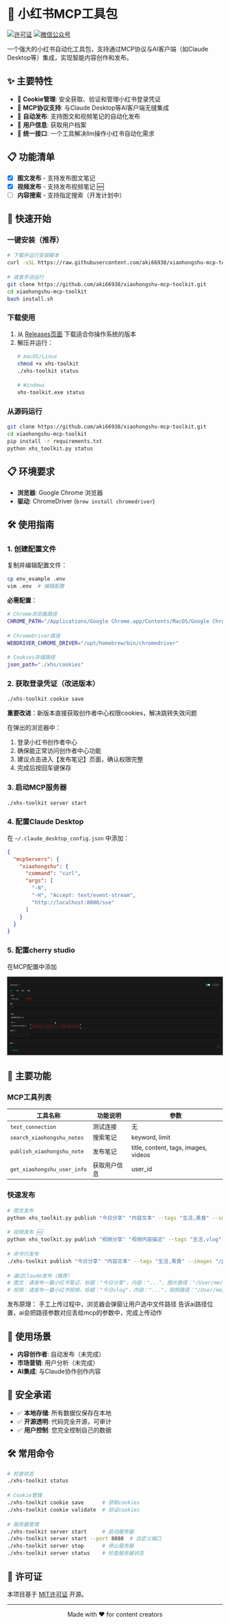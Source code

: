 # 📕 小红书MCP工具包

[![许可证](https://img.shields.io/github/license/aki66938/xhs-toolkit)](LICENSE)
[![微信公众号](https://img.shields.io/badge/凯隐的无人化生产矩阵-公众号-bule?style=flat-square&logo=wechat)](src/static/qrcode_for_gh_19088e185f66_258.jpg)

一个强大的小红书自动化工具包，支持通过MCP协议与AI客户端（如Claude Desktop等）集成，实现智能内容创作和发布。

## ✨ 主要特性

- 🍪 **Cookie管理**: 安全获取、验证和管理小红书登录凭证
- 🤖 **MCP协议支持**: 与Claude Desktop等AI客户端无缝集成
- 📝 **自动发布**: 支持图文和视频笔记的自动化发布
- 👤 **用户信息**: 获取用户档案
- 🎯 **统一接口**: 一个工具解决llm操作小红书自动化需求

## 📋 功能清单

- [x] **图文发布** - 支持发布图文笔记
- [x] **视频发布** - 支持发布视频笔记 🆕
- [ ] **内容搜索** - 支持指定搜索（开发计划中）

## 🚀 快速开始

### 一键安装（推荐）

```bash
# 下载并运行安装脚本
curl -sSL https://raw.githubusercontent.com/aki66938/xiaohongshu-mcp-toolkit/main/install.sh | bash

# 或者手动运行
git clone https://github.com/aki66938/xiaohongshu-mcp-toolkit.git
cd xiaohongshu-mcp-toolkit
bash install.sh
```

### 下载使用

1. 从 [Releases页面](https://github.com/aki66938/xhs-toolkit/releases/latest) 下载适合你操作系统的版本
2. 解压并运行：
   ```bash
   # macOS/Linux
   chmod +x xhs-toolkit
   ./xhs-toolkit status
   
   # Windows
   xhs-toolkit.exe status
   ```

### 从源码运行

```bash
git clone https://github.com/aki66938/xiaohongshu-mcp-toolkit.git
cd xiaohongshu-mcp-toolkit
pip install -r requirements.txt
python xhs_toolkit.py status
```

## 📋 环境要求

- **浏览器**: Google Chrome 浏览器
- **驱动**: ChromeDriver (`brew install chromedriver`)

## 🛠️ 使用指南

### 1. 创建配置文件

复制并编辑配置文件：

```bash
cp env_example .env
vim .env  # 编辑配置
```

**必需配置**：
```bash
# Chrome浏览器路径
CHROME_PATH="/Applications/Google Chrome.app/Contents/MacOS/Google Chrome"

# ChromeDriver路径  
WEBDRIVER_CHROME_DRIVER="/opt/homebrew/bin/chromedriver"

# Cookies存储路径
json_path="./xhs/cookies"
```

### 2. 获取登录凭证（改进版本）

```bash
./xhs-toolkit cookie save
```

**重要改进**：新版本直接获取创作者中心权限cookies，解决跳转失效问题

在弹出的浏览器中：
1. 登录小红书创作者中心
2. 确保能正常访问创作者中心功能
3. 建议点击进入【发布笔记】页面，确认权限完整
4. 完成后按回车键保存

### 3. 启动MCP服务器

```bash
./xhs-toolkit server start
```

### 4. 配置Claude Desktop

在 `~/.claude_desktop_config.json` 中添加：

```json
{
  "mcpServers": {
    "xiaohongshu": {
      "command": "curl",
      "args": [
        "-N",
        "-H", "Accept: text/event-stream",
        "http://localhost:8000/sse"
      ]
    }
  }
}
```

### 5. 配置cherry studio

在MCP配置中添加

![Cherry Studio配置](src/static/cherrystudio.png)



## 🔧 主要功能

### MCP工具列表

| 工具名称 | 功能说明 | 参数 |
|---------|----------|------|
| `test_connection` | 测试连接 | 无 |
| `search_xiaohongshu_notes` | 搜索笔记 | keyword, limit |
| `publish_xiaohongshu_note` | 发布笔记 | title, content, tags, images, videos |
| `get_xiaohongshu_user_info` | 获取用户信息 | user_id |

### 快速发布

```bash
# 图文发布
python xhs_toolkit.py publish "今日分享" "内容文本" --tags "生活,美食" --images "/path/to/image1.jpg,/path/to/image2.jpg"

# 视频发布 🆕
python xhs_toolkit.py publish "视频分享" "视频内容描述" --tags "生活,vlog" --videos "/path/to/video.mp4"

# 命令行发布
./xhs-toolkit publish "今日分享" "内容文本" --tags "生活,美食" --images "/path/to/image1.jpg"

# 通过Claude发布（推荐）
# 图文：请发布一篇小红书笔记，标题："今日分享"，内容："..."，图片路径："/User/me/xhs/poster.png"
# 视频：请发布一篇小红书视频，标题："今日vlog"，内容："..."，视频路径："/User/me/xhs/video.mp4"
```

发布原理：
手工上传过程中，浏览器会弹窗让用户选中文件路径
告诉ai路径位置，ai会把路径参数对应丢给mcp的参数中，完成上传动作

## 🎯 使用场景

- **内容创作者**: 自动发布（未完成）
- **市场营销**: 用户分析（未完成）
- **AI集成**: 与Claude协作创作内容

## 🔐 安全承诺

- ✅ **本地存储**: 所有数据仅保存在本地
- ✅ **开源透明**: 代码完全开源，可审计
- ✅ **用户控制**: 您完全控制自己的数据

## 🛠️ 常用命令

```bash
# 检查状态
./xhs-toolkit status

# Cookie管理
./xhs-toolkit cookie save      # 获取cookies
./xhs-toolkit cookie validate  # 验证cookies

# 服务器管理
./xhs-toolkit server start     # 启动服务器
./xhs-toolkit server start --port 8080  # 自定义端口
./xhs-toolkit server stop      # 停止服务器
./xhs-toolkit server status    # 检查服务器状态
```


## 📄 许可证

本项目基于 [MIT许可证](LICENSE) 开源。

---

<div align="center">
Made with ❤️ for content creators
</div> 
